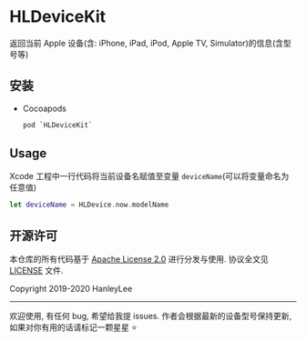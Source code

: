 # HLDeviceKit

返回当前 Apple 设备(含: iPhone, iPad, iPod, Apple TV, Simulator)的信息(含型号等)

## 安装

- Cocoapods

    ```bash
    pod `HLDeviceKit`
    ```

## Usage

Xcode 工程中一行代码将当前设备名赋值至变量 `deviceName`(可以将变量命名为任意值)

```swift
let deviceName = HLDevice.now.modelName
```

## 开源许可

本仓库的所有代码基于 [Apache License 2.0](http://www.apache.org/licenses/LICENSE-2.0) 进行分发与使用. 协议全文见 [LICENSE](https://github.com/HanleyLee/HLDeviceKit/blob/master/LICENSE) 文件.

Copyright 2019-2020 HanleyLee

---

欢迎使用, 有任何 bug, 希望给我提 issues. 作者会根据最新的设备型号保持更新, 如果对你有用的话请标记一颗星星 ⭐️

